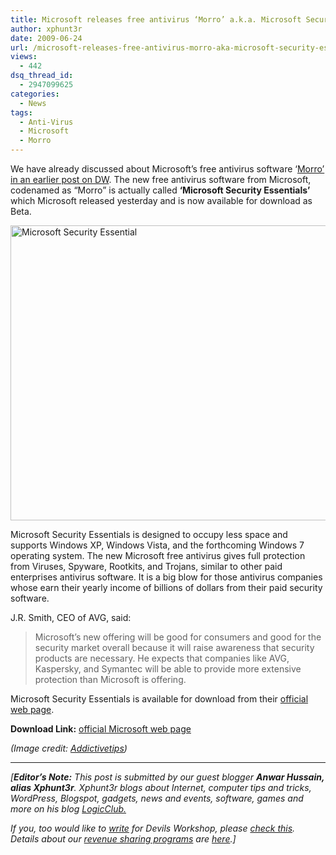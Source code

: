 ```yaml
---
title: Microsoft releases free antivirus ‘Morro’ a.k.a. Microsoft Security Essentials
author: xphunt3r
date: 2009-06-24
url: /microsoft-releases-free-antivirus-morro-aka-microsoft-security-essentials/
views:
  - 442
dsq_thread_id:
  - 2947099625
categories:
  - News
tags:
  - Anti-Virus
  - Microsoft
  - Morro
---
```

<p style="text-align: left">
  We have already discussed about Microsoft&#8217;s free antivirus software &#8216;<a href="http://devilsworkshop.org/microsoft%E2%80%99s-free-antivirus-%E2%80%9Cmorro%E2%80%9D-coming-soon/">Morro&#8217; in an earlier post on DW</a>. The new free antivirus software from Microsoft, codenamed as &#8220;Morro&#8221; is actually called <strong>&#8216;Microsoft Security Essentials&#8217; </strong>which Microsoft released yesterday and is now available for download as Beta.
</p>

<p style="text-align: left">
  <img class="aligncenter size-full wp-image-10963" src="http://cdn.devilsworkshop.org/files/2009/06/microsoftsecurityessentialshomem.png" alt="Microsoft Security Essential " width="604" height="472" />
</p>

<p style="text-align: left">
  Microsoft Security Essentials is designed to occupy less space and supports Windows XP, Windows Vista, and the forthcoming Windows 7 operating system. The new Microsoft free antivirus gives full protection from Viruses, Spyware, Rootkits, and Trojans, similar to other paid enterprises antivirus software. It is a big blow for those antivirus companies whose earn their yearly income of billions of dollars from their paid security software.
</p>

<p style="text-align: left">
  J.R. Smith, CEO of AVG, said:
</p>

> Microsoft&#8217;s new offering will be good for consumers and good for the security market overall because it will raise awareness that security products are necessary. He expects that companies like AVG, Kaspersky, and Symantec will be able to provide more extensive protection than Microsoft is offering.

<p style="text-align: left">
  Microsoft Security Essentials is available for download from their <a href="http://www.microsoft.com/security_essentials" onclick="_gaq.push(['_trackEvent', 'outbound-article', 'http://www.microsoft.com/security_essentials', 'official web page']);" target="_blank">official web page</a>.
</p>

<p style="text-align: left">
  <strong>Download Link:</strong> <a href="http://www.microsoft.com/security_essentials" onclick="_gaq.push(['_trackEvent', 'outbound-article', 'http://www.microsoft.com/security_essentials', 'official Microsoft web page']);" target="_blank">official Microsoft web page</a>
</p>

<p style="text-align: left">
  <em>(Image credit: <a href="http://www.addictivetips.com/windows-tips/microsoft-security-essentials-review-with-screenshots/" onclick="_gaq.push(['_trackEvent', 'outbound-article', 'http://www.addictivetips.com/windows-tips/microsoft-security-essentials-review-with-screenshots/', 'Addictivetips']);" target="_blank">Addictivetips</a>)</em>
</p>

* * *

<p style="text-align: left">
  <p>
    <em>[<strong>Editor&#8217;s Note:</strong> This post is submitted by our guest blogger <strong>Anwar Hussain, alias Xphunt3r</strong>. Xphunt3r blogs about Internet, computer tips and tricks, WordPress, Blogspot, gadgets, news and events, software, games and more on his blog <a href="http://www.logicclub.com/" onclick="_gaq.push(['_trackEvent', 'outbound-article', 'http://www.logicclub.com/', 'LogicClub.']);" >LogicClub.</a></em>
  </p>
  
  <p>
    <em>If you, too would like to <a href="http://devilsworkshop.org/join-dw/">write</a> for Devils Workshop, please <a href="http://devilsworkshop.org/join-dw/">check this</a>. Details about our <a href="http://devilsworkshop.org/join-dw/">revenue sharing programs</a> are <a href="http://devilsworkshop.org/join-dw/">here</a>.]</em>
  </p>
